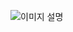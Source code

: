 ![이미지 설명](https://postfiles.pstatic.net/MjAyNDEwMDRfMTc0/MDAxNzI4MDIwNDYwMjM5.gpe2l86Rq9rlwZbhA8pOc0buNgquh7Aw6OsCpGqxUEMg.3k2eTQSMzwEK33lX9FljB65v9OV2XrqnYYghofWu1dcg.PNG/236382-MAI-poster-%EC%B5%9C%EC%A2%85%EB%B3%B8.png?type=w3840)

